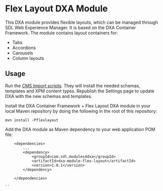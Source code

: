 Flex Layout DXA Module
========================

This DXA module provides flexible layouts, which can be managed through SDL Web Experience Manager.
It is based on the DXA Container Framework. The module contains layout containers for:

* Tabs
* Accordions
* Carousels
* Column layouts


Usage
------

Run the [CMS Import scripts](./cms/README.md). They will install the needed schemas, templates and XPM content types.
Republish the Settings page to update DXA with the new schemas and templates.

Install the DXA Container Framework + Flex Layout DXA module in your local Maven repository by doing the following in the root of this repository:

```
mvn install -Pflexlayout
```

Add the DXA module as Maven dependency to your web application POM file:

```
    <dependencies> 
        ...
        <dependency>
            <groupId>com.sdl.modules4dxa</groupId>
            <artifactId>dxa-module-flex-layout</artifactId>
            <version>1.0.1</version>
        </dependency>
        
    </dependencies>

``


